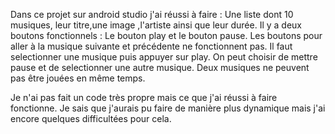Dans ce projet sur android studio j'ai réussi à faire : 
Une liste dont 10 musiques, leur titre,une image ,l'artiste ainsi que leur durée.
Il y a deux boutons fonctionnels : Le bouton play et le bouton pause. Les boutons pour aller à la musique suivante et précédente ne
fonctionnent pas.
Il faut selectionner une musique puis appuyer sur play. On peut choisir de mettre pause et de selectionner une autre musique.
Deux musiques ne peuvent pas être jouées en même temps.

Je n'ai pas fait un code très propre mais ce que j'ai réussi à faire fonctionne. Je sais que j'aurais pu faire de manière plus dynamique
mais j'ai encore quelques difficultées pour cela.

